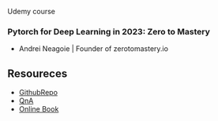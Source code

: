Udemy course

### Pytorch for Deep Learning in 2023: Zero to Mastery

- Andrei Neagoie | Founder of zerotomastery.io

## Resoureces

- [GithubRepo](https://github.com/mrdbourke/pytorch-deep-learning)
- [QnA](https://github.com/mrdbourke/pytorch-deep-learning/discussions)
- [Online Book](https://learnpytorch.io)
